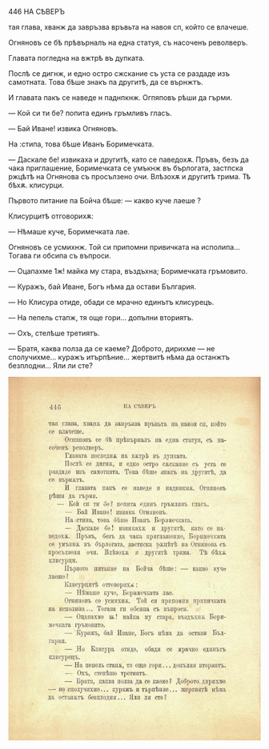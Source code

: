 ﻿446	НА СѢВЕРЪ

тая глава, хванж да завръзва връвьта на навоя сп, който се влачеше.

Огняновъ се бѣ прѣвърналъ на една статуя, съ насоченъ револверъ.

Главата погледна на вжтрѣ въ дупката.

Послѣ се дигнж, и едно остро сжскание съ уста се раздаде изъ самотната. Това бѣше знакъ па другитѣ, да се върнжтъ.

И главата пакъ се наведе н паднпкнж. Огпяповъ рѣши да гърми.

— Кой си ти бе? попита единъ гръмливъ гласъ.

— Бай Иване! извика Огняновъ.

На :стипа, това бѣше Иванъ Боримечката.

— Даскале бе! извикаха и другитѣ, като се паведохѫ. Пръвъ, безъ да чака приглашение, Боримечката се умъкнж въ бърлогата, застпска ржцѣтѣ на Огнянова съ просълзено очи. Влѣзохѫ и другитѣ трима. Тѣ бѣхѫ. клисурци.

Първото питание па Бойча бѣше: — какво куче лаеше ?

Клисурцитѣ отговорихѫ:

— Нѣмаше куче, Боримечката лае.

Огняновъ се усмихнж. Той си припомни привичката на исполипа... Тогава ги обсипа съ въпроси.

— Оцапахме 1ж! майка му стара, въздъхна; Боримечката гръмовито.

— Куражъ, бай Иване, Богъ нѣма да остави България.

— Но Клисура отиде, обади се мрачно единътъ клисурецъ.

— На пепель стапж, тя още гори... допълни вториятъ.

— Охъ, стелѣше третиятъ.

— Братя, каква полза да се каеме? Доброто, дирихме — не сполучихме... куражъ итърпѣние... жертвитѣ нѣма да останжтъ безплодни... Яли ли сте?

![original](../images/497.jpg)

